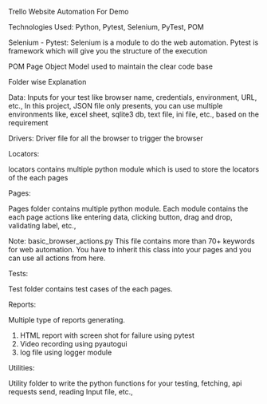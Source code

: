 Trello Website Automation For Demo 

Technologies Used: Python, Pytest, Selenium, PyTest, POM

Selenium - Pytest:
  Selenium is a module to do the web automation. Pytest is framework which will give you the structure of the execution

POM
  Page Object Model used to maintain the clear code base

Folder wise Explanation

Data: 
  Inputs for your test like browser name, credentials, environment, URL, etc.,
  In this project, JSON file only presents, you can use multiple environments like, excel sheet, sqlite3 db, text file, ini file, etc., based on the requirement

Drivers: 
  Driver file for all the browser to trigger the browser

Locators:

  locators contains multiple python module which is used to store the locators of the each pages

Pages:

  Pages folder contains multiple python module. Each module contains the each page actions like entering data, clicking button, drag and drop, validating label, etc.,

  Note: basic_browser_actions.py  This file contains more than 70+ keywords for web automation. You have to inherit this class into your pages and you can use all actions from here.

Tests:

  Test folder contains test cases of the each pages. 

Reports:

  Multiple type of reports generating.
  1. HTML report with screen shot for failure using pytest
  2. Video recording using pyautogui
  3. log file using logger module

Utilities:

  Utility folder to write the python functions for your testing, fetching, api requests send, reading Input file, etc.,
  
